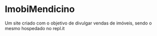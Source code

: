 # ImobiMendicino
Um site criado com o objetivo de divulgar vendas de imóveis, sendo o mesmo hospedado no repl.it

